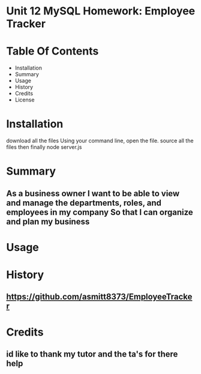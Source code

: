 # Unit 12 MySQL Homework: Employee Tracker
# Table Of Contents
* Installation
* Summary
* Usage
* History
* Credits
* License
# Installation
 download all the files
 Using your command line, open the file.
 source all the files
 then finally node server.js
# Summary
## As a business owner I want to be able to view and manage the departments, roles, and employees in my company So that I can organize and plan my business
# Usage
## 
# History
## https://github.com/asmitt8373/EmployeeTracker
# Credits
## id like to thank my tutor and the ta's for there help
